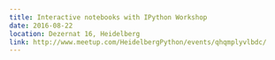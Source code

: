 ```yaml
---
title: Interactive notebooks with IPython Workshop
date: 2016-08-22
location: Dezernat 16, Heidelberg
link: http://www.meetup.com/HeidelbergPython/events/qhqmplyvlbdc/
---
```


